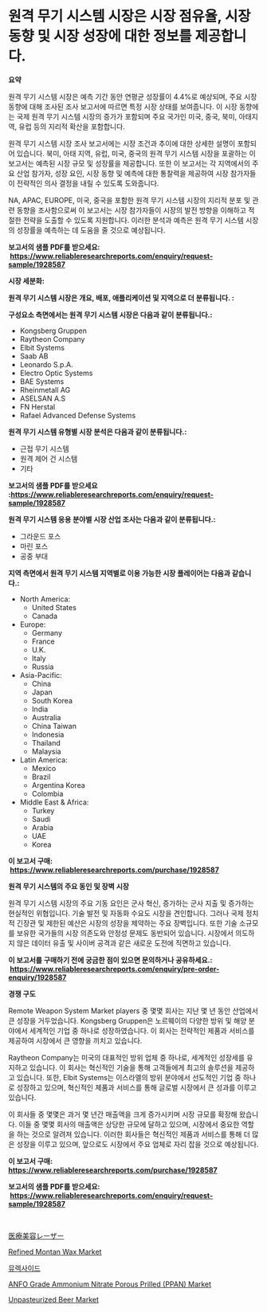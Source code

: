 <p><h1>원격 무기 시스템 시장은 시장 점유율, 시장 동향 및 시장 성장에 대한 정보를 제공합니다.</h1></p><p><strong>요약</strong></p>
<p><p>원격 무기 시스템 시장은 예측 기간 동안 연평균 성장률이 4.4%로 예상되며, 주요 시장 동향에 대해 조사된 조사 보고서에 따르면 특정 시장 상태를 보여줍니다. 이 시장 동향에는 국제 원격 무기 시스템 시장의 증가가 포함되며 주요 국가인 미국, 중국, 북미, 아태지역, 유럽 등의 지리적 확산을 포함합니다. </p><p>원격 무기 시스템 시장 조사 보고서에는 시장 조건과 추이에 대한 상세한 설명이 포함되어 있습니다. 북미, 아태 지역, 유럽, 미국, 중국의 원격 무기 시스템 시장을 포괄하는 이 보고서는 예측된 시장 규모 및 성장률을 제공합니다. 또한 이 보고서는 각 지역에서의 주요 산업 참가자, 성장 요인, 시장 동향 및 예측에 대한 통찰력을 제공하여 시장 참가자들이 전략적인 의사 결정을 내릴 수 있도록 도와줍니다.</p><p>NA, APAC, EUROPE, 미국, 중국을 포함한 원격 무기 시스템 시장의 지리적 분포 및 관련 동향을 조사함으로써 이 보고서는 시장 참가자들이 시장의 발전 방향을 이해하고 적절한 전략을 도출할 수 있도록 지원합니다. 이러한 분석과 예측은 원격 무기 시스템 시장의 성장률을 예측하는 데 도움을 줄 것으로 예상됩니다.</p></p>
<p><strong>보고서의 샘플 PDF를 받으세요: &nbsp;<a href="https://www.reliableresearchreports.com/enquiry/request-sample/1928587">https://www.reliableresearchreports.com/enquiry/request-sample/1928587</a></strong></p>
<p><strong>시장 세분화:</strong></p>
<p><strong> 원격 무기 시스템 시장은 개요, 배포, 애플리케이션 및 지역으로 더 분류됩니다. :</strong></p>
<p><strong>구성요소 측면에서는 원격 무기 시스템 시장은 다음과 같이 분류됩니다.:</strong></p>
<p><ul><li>Kongsberg Gruppen</li><li>Raytheon Company</li><li>Elbit Systems</li><li>Saab AB</li><li>Leonardo S.p.A.</li><li>Electro Optic Systems</li><li>BAE Systems</li><li>Rheinmetall AG</li><li>ASELSAN A.S</li><li>FN Herstal</li><li>Rafael Advanced Defense Systems</li></ul></p>
<p><strong> 원격 무기 시스템 유형별 시장 분석은 다음과 같이 분류됩니다.:</strong></p>
<p><ul><li>근접 무기 시스템</li><li>원격 제어 건 시스템</li><li>기타</li></ul></p>
<p><strong>보고서의 샘플 PDF를 받으세요 :<a href="https://www.reliableresearchreports.com/enquiry/request-sample/1928587">https://www.reliableresearchreports.com/enquiry/request-sample/1928587</a></strong></p>
<p><strong> 원격 무기 시스템 응용 분야별 시장 산업 조사는 다음과 같이 분류됩니다.:</strong></p>
<p><ul><li>그라운드 포스</li><li>마린 포스</li><li>공중 부대</li></ul></p>
<p><strong>지역 측면에서 원격 무기 시스템 지역별로 이용 가능한 시장 플레이어는 다음과 같습니다.:</strong></p>
<p><ul>
    <li>
        North America:
        <ul>
            <li>United States</li>
            <li>Canada</li>
        </ul>
    </li>
    <li>
        Europe:
        <ul>
            <li>Germany</li>
            <li>France</li>
            <li>U.K.</li>
            <li>Italy</li>
            <li>Russia</li>
        </ul>
    </li>
    <li>
        Asia-Pacific:
        <ul>
            <li>China</li>
            <li>Japan</li>
            <li>South Korea</li>
            <li>India</li>
            <li>Australia</li>
            <li>China Taiwan</li>
            <li>Indonesia</li>
            <li>Thailand</li>
            <li>Malaysia</li>
        </ul>
    </li>
    <li>
        Latin America:
        <ul>
            <li>Mexico</li>
            <li>Brazil</li>
            <li>Argentina Korea</li>
            <li>Colombia</li>
        </ul>
    </li>
    <li>
        Middle East & Africa:
        <ul>
            <li>Turkey</li>
            <li>Saudi</li>
            <li>Arabia</li>
            <li>UAE</li>
            <li>Korea</li>
        </ul>
    </li>
    </ul></p>
<p><strong>이 보고서 구매: &nbsp;<a href="https://www.reliableresearchreports.com/purchase/1928587">https://www.reliableresearchreports.com/purchase/1928587</a></strong></p>
<p><strong>원격 무기 시스템의 주요 동인 및 장벽 시장</strong></p>
<p><p>원격 무기 시스템 시장의 주요 기동 요인은 군사 혁신, 증가하는 군사 지출 및 증가하는 현실적인 위협입니다. 기술 발전 및 자동화 수요도 시장을 견인합니다. 그러나 국제 정치적 긴장관 및 제한된 예산은 시장의 성장을 제약하는 주요 장벽입니다. 또한 기술 소규모를 보유한 국가들의 시장 의존도와 안정성 문제도 동반되어 있습니다. 시장에서 의도하지 않은 데이터 유출 및 사이버 공격과 같은 새로운 도전에 직면하고 있습니다.</p></p>
<p><strong>이 보고서를 구매하기 전에 궁금한 점이 있으면 문의하거나 공유하세요.: &nbsp;<a href="https://www.reliableresearchreports.com/enquiry/pre-order-enquiry/1928587">https://www.reliableresearchreports.com/enquiry/pre-order-enquiry/1928587</a></strong></p>
<p><strong>경쟁 구도</strong></p>
<p><p>Remote Weapon System Market players 중 몇몇 회사는 지난 몇 년 동안 산업에서 큰 성장을 거두었습니다. Kongsberg Gruppen은 노르웨이의 다양한 방위 및 해양 분야에서 세계적인 기업 중 하나로 성장하였습니다. 이 회사는 전략적인 제품과 서비스를 제공하여 시장에서 큰 영향을 끼치고 있습니다.</p><p>Raytheon Company는 미국의 대표적인 방위 업체 중 하나로, 세계적인 성장세를 유지하고 있습니다. 이 회사는 혁신적인 기술을 통해 고객들에게 최고의 솔루션을 제공하고 있습니다. 또한, Elbit Systems는 이스라엘의 방위 분야에서 선도적인 기업 중 하나로 성장하고 있으며, 혁신적인 제품과 서비스를 통해 글로벌 시장에서 큰 성과를 이루고 있습니다.</p><p>이 회사들 중 몇몇은 과거 몇 년간 매출액을 크게 증가시키며 시장 규모를 확장해 왔습니다. 이들 중 몇몇 회사의 매출액은 상당한 규모에 달하고 있으며, 시장에서 중요한 역할을 하는 것으로 알려져 있습니다. 이러한 회사들은 혁신적인 제품과 서비스를 통해 더 많은 성장을 이루고 있으며, 앞으로도 시장에서 주요 업체로 자리 잡을 것으로 예상됩니다.</p></p>
<p><strong>이 보고서 구매: &nbsp; <a href="https://www.reliableresearchreports.com/purchase/1928587">https://www.reliableresearchreports.com/purchase/1928587</a></strong></p>
<p><strong>보고서의 샘플 PDF를 받으세요: &nbsp;<a href="https://www.reliableresearchreports.com/enquiry/request-sample/1928587">https://www.reliableresearchreports.com/enquiry/request-sample/1928587</a></strong><strong></strong></p>
<p>&nbsp;</p>
<p><p><a href="https://github.com/lrlmopnhwd79300/Market-Research-Report-List-1/blob/main/63075672055.md">医療美容レーザー</a></p><p><a href="https://issuu.com/reportprime-2/docs/refined-montan-wax-market-size-2030.pptx">Refined Montan Wax Market</a></p><p><a href="https://medium.com/@mathieu.rico66/2024%EB%85%84%EB%B6%80%ED%84%B0-2031%EB%85%84%EA%B9%8C%EC%A7%80%EC%9D%98-%EA%B8%B0%EA%B0%84%EC%9D%84-%EC%9C%84%ED%95%9C-%EB%AE%A4%EB%A0%89%EC%82%AC%EC%9D%B4%EB%93%9C-%EC%8B%9C%EC%9E%A5-%EB%B6%84%EC%84%9D-%EB%B0%8F-%ED%81%AC%EA%B8%B0-%EC%98%88%EC%B8%A1-7cfa2d0b0f97">뮤렉사이드</a></p><p><a href="https://github.com/ChiragRp1/Market-Research-Report-List-3/blob/main/anfo-grade-ammonium-nitrate-porous-prilled-ppan-market.md">ANFO Grade Ammonium Nitrate Porous Prilled (PPAN) Market</a></p><p><a href="https://view.publitas.com/reportprime-1/decoding-the-unpasteurized-beer-market-a-deep-dive-into-the-latest-market-trends-market-segmentation-and-competitive-analysis/">Unpasteurized Beer Market</a></p></p>